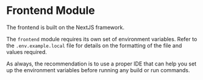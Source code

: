 # Frontend Module
The frontend is built on the NextJS framework.

The `frontend` module requires its own set of environment variables.
Refer to the `.env.example.local` file for details on the formatting of the file and values required.

As always, the recommendation is to use a proper IDE that can help you set up the environment variables before running any
build or run commands.